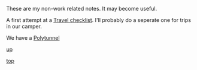 These are my non-work related notes. It may become useful.

A first attempt at a [Travel checklist](travel_checklist.md). I'll probably do a seperate one for trips in our camper.

We have a [Polytunnel](Polytunnel.md)


[up](README.md)

[top](../README.md)

